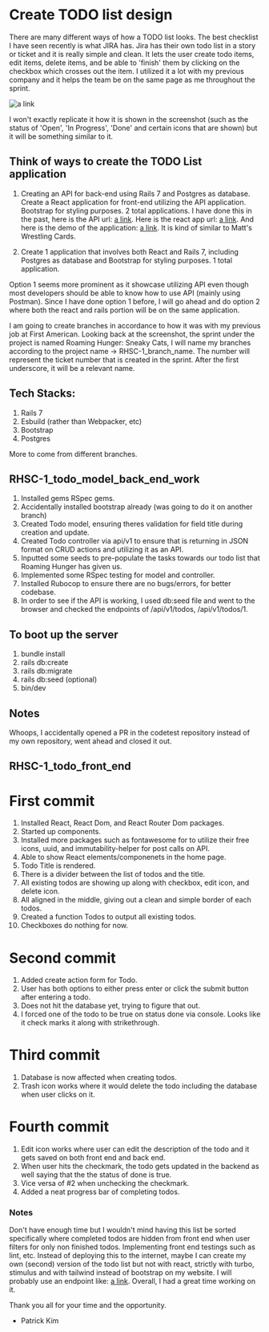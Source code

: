 # Create TODO list design
There are many different ways of how a TODO list looks. The best checklist I have seen recently is what JIRA has. Jira has their own todo list in a story or ticket and it is really simple and clean. It lets the user create todo items, edit items, delete items, and be able to 'finish' them by clicking on the checkbox which crosses out the item. I utilized it a lot with my previous company and it helps the team be on the same page as me throughout the sprint.

![a link](https://i.gyazo.com/34e95fd8786cb6ffba88e8dbbf2f5b1d.png)

I won't exactly replicate it how it is shown in the screenshot (such as the status of 'Open', 'In Progress', 'Done' and certain icons that are shown) but it will be something similar to it.

## Think of ways to create the TODO List application
1. Creating an API for back-end using Rails 7 and Postgres as database. Create a React application for front-end utilizing the API application. Bootstrap for styling purposes. 2 total applications. I have done this in the past, here is the API url: [a link](https://github.com/pkim050/nba-list-api). Here is the react app url: [a link](https://github.com/pkim050/nba-list). And here is the demo of the application: [a link](https://www.youtube.com/watch?v=K8eDpUrGatA&feature=youtu.be). It is kind of similar to Matt's Wrestling Cards.

2. Create 1 application that involves both React and Rails 7, including Postgres as database and Bootstrap for styling purposes. 1 total application.

Option 1 seems more prominent as it showcase utilizing API even though most developers should be able to know how to use API (mainly using Postman). Since I have done option 1 before, I will go ahead and do option 2 where both the react and rails portion will be on the same application.

I am going to create branches in accordance to how it was with my previous job at First American. Looking back at the screenshot, the sprint under the project is named Roaming Hunger: Sneaky Cats, I will name my branches according to the project name -> RHSC-1_branch_name. The number will represent the ticket number that is created in the sprint. After the first underscore, it will be a relevant name.

## Tech Stacks:
1. Rails 7
2. Esbuild (rather than Webpacker, etc)
3. Bootstrap
4. Postgres

More to come from different branches.

## RHSC-1_todo_model_back_end_work
1. Installed gems RSpec gems.
2. Accidentally installed bootstrap already (was going to do it on another branch)
3. Created Todo model, ensuring theres validation for field title during creation and update.
4. Created Todo controller via api/v1 to ensure that is returning in JSON format on CRUD actions and utilizing it as an API.
5. Inputted some seeds to pre-populate the tasks towards our todo list that Roaming Hunger has given us.
6. Implemented some RSpec testing for model and controller.
7. Installed Rubocop to ensure there are no bugs/errors, for better codebase.
8. In order to see if the API is working, I used db:seed file and went to the browser and checked the endpoints of /api/v1/todos, /api/v1/todos/1.

## To boot up the server
1. bundle install
2. rails db:create
3. rails db:migrate
4. rails db:seed (optional)
5. bin/dev

## Notes
Whoops, I accidentally opened a PR in the codetest repository instead of my own repository, went ahead and closed it out.

## RHSC-1_todo_front_end
# First commit
1. Installed React, React Dom, and React Router Dom packages.
2. Started up components.
3. Installed more packages such as fontawesome for to utilize their free icons, uuid, and immutability-helper for post calls on API.
4. Able to show React elements/componenets in the home page.
5. Todo Title is rendered.
6. There is a divider between the list of todos and the title.
7. All existing todos are showing up along with checkbox, edit icon, and delete icon.
8. All aligned in the middle, giving out a clean and simple border of each todos.
9. Created a function Todos to output all existing todos.
10. Checkboxes do nothing for now.

# Second commit
1. Added create action form for Todo.
2. User has both options to either press enter or click the submit button after entering a todo.
3. Does not hit the database yet, trying to figure that out.
4. I forced one of the todo to be true on status done via console. Looks like it check marks it along with strikethrough.

# Third commit
1. Database is now affected when creating todos.
2. Trash icon works where it would delete the todo including the database when user clicks on it.

# Fourth commit
1. Edit icon works where user can edit the description of the todo and it gets saved on both front end and back end.
2. When user hits the checkmark, the todo gets updated in the backend as well saying that the the status of done is true.
3. Vice versa of #2 when unchecking the checkmark.
4. Added a neat progress bar of completing todos.

### Notes
Don't have enough time but I wouldn't mind having this list be sorted specifically where completed todos are hidden from front end when user filters for only non finished todos.
Implementing front end testings such as lint, etc.
Instead of deploying this to the internet, maybe I can create my own (second) version of the todo list but not with react, strictly with turbo, stimulus and with tailwind instead of bootstrap on my website. I will probably use an endpoint like: [a link](https://www.patrick.aaron.kim.com/roaming_hunger).
Overall, I had a great time working on it.

Thank you all for your time and the opportunity.

- Patrick Kim
